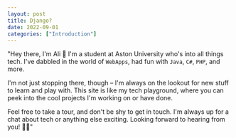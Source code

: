 ```yaml
---
layout: post
title: Django?
date: 2022-09-01
categories: ["Introduction"]
---
```


"Hey there, I'm Ali 🚀 I'm a student at Aston University who's into all things tech. I've dabbled in the world of `WebApps`, had fun with `Java`, `C#`, `PHP`, and more.

I'm not just stopping there, though – I'm always on the lookout for new stuff to learn and play with. This site is like my tech playground, where you can peek into the cool projects I'm working on or have done.

Feel free to take a tour, and don't be shy to get in touch. I'm always up for a chat about tech or anything else exciting. Looking forward to hearing from you! 🤖✨"
